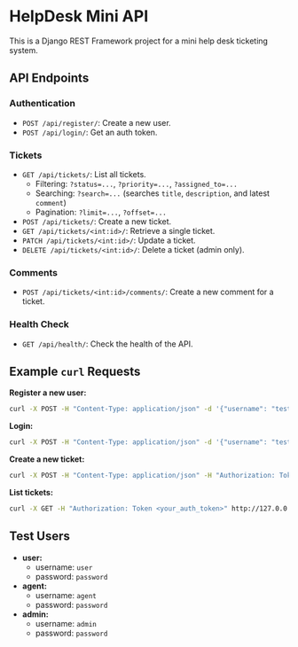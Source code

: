 # HelpDesk Mini API

This is a Django REST Framework project for a mini help desk ticketing system.

## API Endpoints

### Authentication

*   `POST /api/register/`: Create a new user.
*   `POST /api/login/`: Get an auth token.

### Tickets

*   `GET /api/tickets/`: List all tickets.
    *   Filtering: `?status=...`, `?priority=...`, `?assigned_to=...`
    *   Searching: `?search=...` (searches `title`, `description`, and latest `comment`)
    *   Pagination: `?limit=...`, `?offset=...`
*   `POST /api/tickets/`: Create a new ticket.
*   `GET /api/tickets/<int:id>/`: Retrieve a single ticket.
*   `PATCH /api/tickets/<int:id>/`: Update a ticket.
*   `DELETE /api/tickets/<int:id>/`: Delete a ticket (admin only).

### Comments

*   `POST /api/tickets/<int:id>/comments/`: Create a new comment for a ticket.

### Health Check

*   `GET /api/health/`: Check the health of the API.

## Example `curl` Requests

**Register a new user:**

```bash
curl -X POST -H "Content-Type: application/json" -d '{"username": "testuser", "password": "testpassword", "role": "user"}' http://127.0.0.1:8000/api/register/
```

**Login:**

```bash
curl -X POST -H "Content-Type: application/json" -d '{"username": "testuser", "password": "testpassword"}' http://127.0.0.1:8000/api/login/
```

**Create a new ticket:**

```bash
curl -X POST -H "Content-Type: application/json" -H "Authorization: Token <your_auth_token>" -d '{"title": "New Ticket", "description": "This is a new ticket."}' http://127.0.0.1:8000/api/tickets/
```

**List tickets:**

```bash
curl -X GET -H "Authorization: Token <your_auth_token>" http://127.0.0.1:8000/api/tickets/
```

## Test Users

*   **user:**
    *   username: `user`
    *   password: `password`
*   **agent:**
    *   username: `agent`
    *   password: `password`
*   **admin:**
    *   username: `admin`
    *   password: `password`
